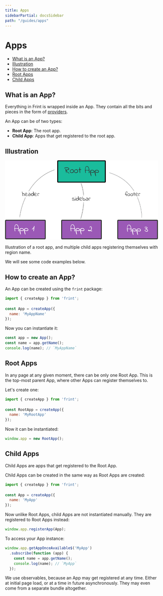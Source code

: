 ```yaml
---
title: Apps
sidebarPartial: docsSidebar
path: "/guides/apps"
---
```


# Apps

<!-- MarkdownTOC depth=1 autolink=true bracket=round -->

- [What is an App?](#what-is-an-app)
- [Illustration](#illustration)
- [How to create an App?](#how-to-create-an-app)
- [Root Apps](#root-apps)
- [Child Apps](#child-apps)

<!-- /MarkdownTOC -->

## What is an App?

Everything in Frint is wrapped inside an App. They contain all the bits and pieces in the form of [providers](../providers).

An App can be of two types:

* **Root App**: The root app.
* **Child App**: Apps that get registered to the root app.

## Illustration

![apps diagram](/img/frint-apps.png)

Illustration of a root app, and multiple child apps registering themselves with region name.

We will see some code examples below.

## How to create an App?

An App can be created using the `frint` package:

```js
import { createApp } from 'frint';

const App = createApp({
  name: 'MyAppName'
});
```

Now you can instantiate it:

```js
const app = new App();
const name = app.getName();
console.log(name); // `MyAppName`
```

## Root Apps

In any page at any given moment, there can be only one Root App. This is the top-most parent App, where other Apps can register themselves to.

Let's create one:

```js
import { createApp } from 'frint';

const RootApp = createApp({
  name: 'MyRootApp'
});
```

Now it can be instantiated:

```js
window.app = new RootApp();
```

## Child Apps

Child Apps are apps that get registered to the Root App.

Child Apps can be created in the same way as Root Apps are created:

```js
import { createApp } from 'frint';

const App = createApp({
  name: 'MyApp'
});
```

Now unlike Root Apps, child Apps are not instantiated manually. They are registered to Root Apps instead:

```js
window.app.registerApp(App);
```

To access your App instance:

```js
window.app.getAppOnceAvailable$('MyApp')
  .subscribe(function (app) {
    const name = app.getName();
    console.log(name); // `MyApp`
  });
```

We use observables, because an App may get registered at any time. Either at initial page load, or at a time in future asynchronously. They may even come from a separate bundle altogether.
